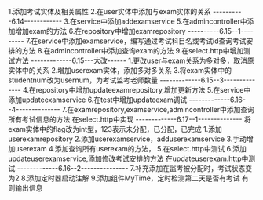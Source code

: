 1.添加考试实体及相关属性
2.在user实体中添加与exam实体的关系
----------6.14------------
3.在service中添加addexamservice 
5.在admincontroller中添加增加exam的方法
6.在repository中增加examrepository
----------6.15--1---------
7.在service中添加examservice，编写通过考试科目名或考试id查询考试安排的方法
8.在admincontroller中添加查询exam的方法
9.在select.http中增加测试方法
-------------6.15---大改------
1.更改user与exam关系为多对多，取消原实体中的关系
2.增加userexam实体，添加多对多关系
3.将exam实体中的studentnum改为usernum，为考试监考老师数量
-------------6.15--3--------------
4.在repository中增加updateexamrepository,增加更新方法
5.在service中添加updateexamservice
6.在test中增加updateexam调试
-------------6.16--4--------------
7.在examrepository,examservice,admincontroller中添加查询所有考试信息的方法
   在select.http中实现
-------------6.17--1--------------
将exam实体中的flag改为int型，123表示未分配，已分配，已完成
1.添加userexamrepository
2.添加userexamservice，adduserexamservice
3.手动增加userexam
4.添加查询所有userexam的方法，
5.在select.http中测试
6.添加updateuserexamservice,添加修改考试安排的方法
在updateuserexam.http中测试
-------------6.16--2---------------
7.补充添加在监考被分配时，考试状态变为2
8.添加定时器启动注解
9.添加组件MyTime，定时检测第二天是否有考试
 有则输出信息